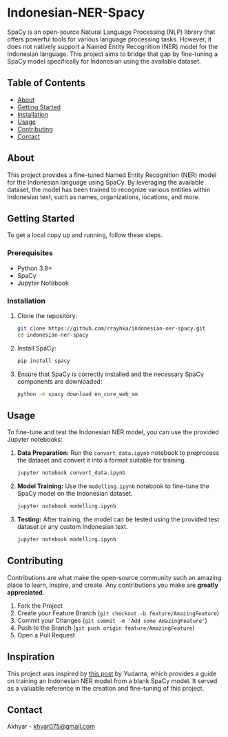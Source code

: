 # Indonesian-NER-Spacy

SpaCy is an open-source Natural Language Processing (NLP) library that offers powerful tools for various language processing tasks. However, it does not natively support a Named Entity Recognition (NER) model for the Indonesian language. This project aims to bridge that gap by fine-tuning a SpaCy model specifically for Indonesian using the available dataset.

## Table of Contents

- [About](#about)
- [Getting Started](#getting-started)
- [Installation](#installation)
- [Usage](#usage)
- [Contributing](#contributing)
- [Contact](#contact)

## About

This project provides a fine-tuned Named Entity Recognition (NER) model for the Indonesian language using SpaCy. By leveraging the available dataset, the model has been trained to recognize various entities within Indonesian text, such as names, organizations, locations, and more.

## Getting Started

To get a local copy up and running, follow these steps.

### Prerequisites

- Python 3.8+
- SpaCy
- Jupyter Notebook

### Installation

1. Clone the repository:

    ```bash
    git clone https://github.com/rrayhka/indonesian-ner-spacy.git
    cd indonesian-ner-spacy
    ```

2. Install SpaCy:

    ```bash
    pip install spacy
    ```

3. Ensure that SpaCy is correctly installed and the necessary SpaCy components are downloaded:

    ```bash
    python -m spacy download en_core_web_sm
    ```


## Usage

To fine-tune and test the Indonesian NER model, you can use the provided Jupyter notebooks:

1. **Data Preparation:**
   Run the `convert_data.ipynb` notebook to preprocess the dataset and convert it into a format suitable for training.

   ```bash
   jupyter notebook convert_data.ipynb
   ```

2. **Model Training:**
   Use the `modelling.ipynb` notebook to fine-tune the SpaCy model on the Indonesian dataset.

   ```bash
   jupyter notebook modelling.ipynb
   ```

3. **Testing:**
   After training, the model can be tested using the provided test dataset or any custom Indonesian text.

   ```bash
   jupyter notebook modelling.ipynb
   ```

## Contributing

Contributions are what make the open-source community such an amazing place to learn, inspire, and create. Any contributions you make are **greatly appreciated**.

1. Fork the Project
2. Create your Feature Branch (`git checkout -b feature/AmazingFeature`)
3. Commit your Changes (`git commit -m 'Add some AmazingFeature'`)
4. Push to the Branch (`git push origin feature/AmazingFeature`)
5. Open a Pull Request


## Inspiration

This project was inspired by [this post](https://yudanta.github.io/posts/train-an-indonesian-ner-from-a-blank-spacy-model/) by Yudanta, which provides a guide on training an Indonesian NER model from a blank SpaCy model. It served as a valuable reference in the creation and fine-tuning of this project.

## Contact

Akhyar - [khyar075@gmail.com](mailto:khyar075@gmail.com)
